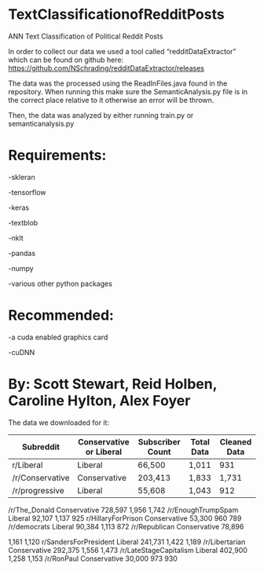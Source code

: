 # TextClassificationofRedditPosts
ANN Text Classification of Political Reddit Posts

In order to collect our data we used a tool called “redditDataExtractor” which can be found on github here: https://github.com/NSchrading/redditDataExtractor/releases

The data was the processed using the ReadInFiles.java found in the repository. When running this make sure the SemanticAnalysis.py file is in the correct place relative to it otherwise an error will be thrown.

Then, the data was analyzed by either running train.py or semanticanalysis.py 

# Requirements:
-skleran

-tensorflow

-keras

-textblob

-nklt

-pandas

-numpy

-various other python packages

# Recommended:
-a cuda enabled graphics card

-cuDNN

# By: Scott Stewart, Reid Holben, Caroline Hylton, Alex Foyer
The data we downloaded for it:


|Subreddit| Conservative or Liberal|Subscriber Count|Total Data |Cleaned Data|
|---------| -----------------------|----------------|-----------|------------|
|r/Liberal|Liberal|66,500|1,011|931|
|/r/Conservative|Conservative |203,413|1,833|1,731|
|/r/progressive|Liberal|55,608|1,043|912|
/r/The_Donald
Conservative
728,597
1,956
1,742
/r/EnoughTrumpSpam
Liberal
92,107
1,137
925
r/HillaryForPrison
Conservative
53,300
960
789
/r/democrats
Liberal
90,384
1,113
872
/r/Republican
Conservative
78,896


1,161
1,120
r/SandersForPresident
Liberal
241,731
1,422
1,189
/r/Libertarian
Conservative
292,375
1,556
1,473
/r/LateStageCapitalism
Liberal
402,900
1,258
1,153
/r/RonPaul
Conservative
30,000
973
930

